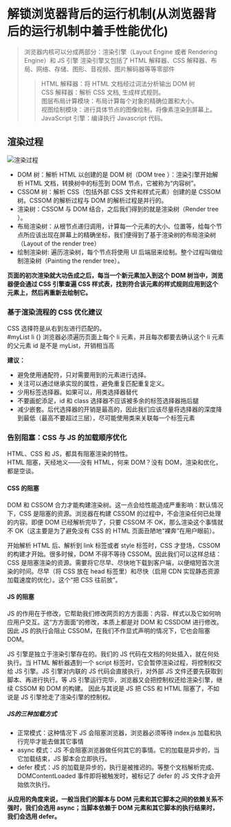
# 解锁浏览器背后的运行机制(从浏览器背后的运行机制中着手性能优化)  

> 浏览器内核可以分成两部分：渲染引擎（Layout Engine 或者 Rendering Engine）和 JS 引擎
渲染引擎又包括了 HTML 解释器、CSS 解释器、布局、网络、存储、图形、音视频、图片解码器等等零部件
>> HTML 解释器：将 HTML 文档经过词法分析输出 DOM 树  
>> CSS 解释器：解析 CSS 文档, 生成样式规则。  
>> 图层布局计算模块：布局计算每个对象的精确位置和大小。  
>> 视图绘制模块：进行具体节点的图像绘制，将像素渲染到屏幕上。  
>> JavaScript 引擎：编译执行 Javascript 代码。

## 渲染过程  

![渲染过程](/img/liucheng.png)

- DOM 树：解析 HTML 以创建的是 DOM 树（DOM tree ）：渲染引擎开始解析 HTML 文档，转换树中的标签到 DOM 节点，它被称为“内容树”。  
- CSSOM 树：解析 CSS（包括外部 CSS 文件和样式元素）创建的是 CSSOM 树。CSSOM 的解析过程与 DOM 的解析过程是并行的。
- 渲染树：CSSOM 与 DOM 结合，之后我们得到的就是渲染树（Render tree ）。
- 布局渲染树：从根节点递归调用，计算每一个元素的大小、位置等，给每个节点所应该出现在屏幕上的精确坐标，我们便得到了基于渲染树的布局渲染树（Layout of the render tree）
- 绘制渲染树: 遍历渲染树，每个节点将使用 UI 后端层来绘制。整个过程叫做绘制渲染树（Painting the render tree）。

**页面的初次渲染就大功告成之后，每当一个新元素加入到这个 DOM 树当中，浏览器便会通过 CSS 引擎查遍 CSS 样式表，找到符合该元素的样式规则应用到这个元素上，然后再重新去绘制它。**

### 基于渲染流程的 CSS 优化建议  

CSS 选择符是从右到左进行匹配的。  
#myList  li {}    浏览器必须遍历页面上每个 li 元素，并且每次都要去确认这个 li 元素的父元素 id 是不是 myList，开销相当高  

**建议：**

- 避免使用通配符，只对需要用到的元素进行选择。
- 关注可以通过继承实现的属性，避免重复匹配重复定义。
- 少用标签选择器。如果可以，用类选择器替代
- 不要画蛇添足，id 和 class 选择器不应该被多余的标签选择器拖后腿
- 减少嵌套。后代选择器的开销是最高的，因此我们应该尽量将选择器的深度降到最低（最高不要超过三层），尽可能使用类来关联每一个标签元素

### 告别阻塞：CSS 与 JS 的加载顺序优化  

HTML、CSS 和 JS，都具有阻塞渲染的特性。  
HTML 阻塞，天经地义——没有 HTML，何来 DOM？没有 DOM，渲染和优化，都是空谈。

#### CSS 的阻塞  

DOM 和 CSSOM 合力才能构建渲染树。这一点会给性能造成严重影响：默认情况下，CSS 是阻塞的资源。浏览器在构建 CSSOM 的过程中，不会渲染任何已处理的内容。即便 DOM 已经解析完毕了，只要 CSSOM 不 OK，那么渲染这个事情就不 OK（这主要是为了避免没有 CSS 的 HTML 页面丑陋地“裸奔”在用户眼前）。  

开始解析 HTML 后、解析到 link 标签或者 style 标签时，CSS 才登场，CSSOM 的构建才开始。很多时候，DOM 不得不等待 CSSOM。因此我们可以这样总结：CSS 是阻塞渲染的资源。需要将它尽早、尽快地下载到客户端，以便缩短首次渲染的时间。尽早（将 CSS 放在 head 标签里）和尽快（启用 CDN 实现静态资源加载速度的优化）。这个“把 CSS 往前放”。

#### JS 的阻塞

JS 的作用在于修改，它帮助我们修改网页的方方面面：内容、样式以及它如何响应用户交互。这“方方面面”的修改，本质上都是对 DOM 和 CSSDOM 进行修改。因此 JS 的执行会阻止 CSSOM，在我们不作显式声明的情况下，它也会阻塞 DOM。

JS 引擎是独立于渲染引擎存在的。我们的 JS 代码在文档的何处插入，就在何处执行。当 HTML 解析器遇到一个 script 标签时，它会暂停渲染过程，将控制权交给 JS 引擎。JS 引擎对内联的 JS 代码会直接执行，对外部 JS 文件还要先获取到脚本、再进行执行。等 JS 引擎运行完毕，浏览器又会把控制权还给渲染引擎，继续 CSSOM 和 DOM 的构建。 因此与其说是 JS 把 CSS 和 HTML 阻塞了，不如说是 JS 引擎抢走了渲染引擎的控制权。

##### JS的三种加载方式  

- 正常模式：这种情况下 JS 会阻塞浏览器，浏览器必须等待 index.js 加载和执行完毕才能去做其它事情
- async 模式：JS 不会阻塞浏览器做任何其它的事情。它的加载是异步的，当它加载结束，JS 脚本会立即执行。
- defer 模式：JS 的加载是异步的，执行是被推迟的。等整个文档解析完成、DOMContentLoaded 事件即将被触发时，被标记了 defer 的 JS 文件才会开始依次执行。

**从应用的角度来说，一般当我们的脚本与 DOM 元素和其它脚本之间的依赖关系不强时，我们会选用 async；当脚本依赖于 DOM 元素和其它脚本的执行结果时，我们会选用 defer。**